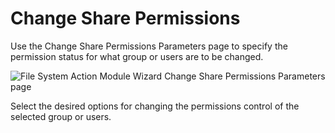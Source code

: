 # Change Share Permissions

Use the Change Share Permissions Parameters page to specify the permission status for what group or
users are to be changed.

![File System Action Module Wizard Change Share Permissions Parameters page](/img/product_docs/accessanalyzer/11.6/accessanalyzer/admin/action/filesystem/parameters/changesharepermissions.webp)

Select the desired options for changing the permissions control of the selected group or users.
